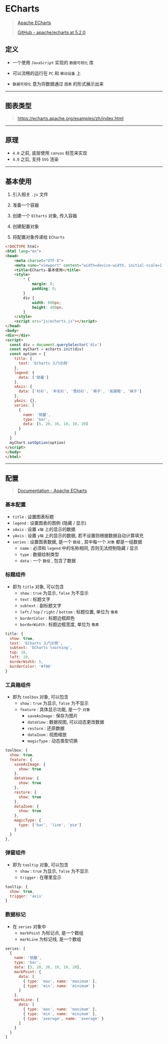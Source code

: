 # ECharts



> [Apache ECharts](https://echarts.apache.org/zh/index.html)
>
> [GitHub - apache/echarts at 5.2.0](https://github.com/apache/echarts/tree/5.2.0)



## 定义

- 一个使用 `JavaScript` 实现的 `数据可视化` 库
- 可以流畅的运行在 `PC` 和 `移动设备` 上

- `数据可视化` 意为将数据通过 `图表` 的形式展示出来

---

## 图表类型

> https://echarts.apache.org/examples/zh/index.html

---

## 原理

- `4.0` 之前, 底层使用 `canvas` 标签来实现
- `4.0` 之后, 支持 `SVG` 渲染

---

## 基本使用

1. 引入相关 `.js` 文件

2. 准备一个容器

3. 创建一个 `ECharts` 对象, 传入容器
4. 创建配置对象
5. 将配置对象传递给 `ECharts`

```html
<!DOCTYPE html>
<html lang="en">
<head>
    <meta charset="UTF-8">
    <meta name="viewport" content="width=device-width, initial-scale=1.0">
    <title>ECharts-基本使用</title>
    <style>
        * {
            margin: 0;
            padding: 0;
        }
        div {
            width: 600px;
            height: 400px;
        }
    </style>
    <script src="js/echarts.js"></script>
</head>
<body>
<div></div>
<script>
  const div = document.querySelector('div')
  const myChart = echarts.init(div)
  const option = {
    title: {
      text: 'ECharts 入门示例'
    },
    legend: {
      data: ['销量']
    },
    xAxis: {
      data: ['衬衫', '羊毛衫', '雪纺衫', '裤子', '高跟鞋', '袜子']
    },
    yAxis: {},
    series: [
      {
        name: '销量',
        type: 'bar',
        data: [5, 20, 36, 10, 10, 20]
      }
    ]
  }
  myChart.setOption(option)
</script>
</body>
</html>
```

---

## 配置



> [Documentation - Apache ECharts](https://echarts.apache.org/zh/option.html)



### 基本配置

- `title` : 设置图表标题
- `legend` : 设置图表的图例 (隐藏 / 显示)
- `xAxis` : 设置 `x轴` 上的显示的数据
- `yAxis` : 设置 `y轴` 上的显示的数据, 若不设置则根据数据自动计算填充
- `series` : 设置图表数据, 是一个 `数组` , 其中每一个 `对象` 都是一组数据
    - `name` : 必须和 `legend` 中的名称相同, 否则无法控制隐藏 / 显示
    - `type` : 数据绘制类型
    - `data` : 一个 `数组` , 包含了数据



### 标题组件

- 即为 `title` 对象, 可以包含
    - `show` : `true` 为显示, `false` 为不显示
    - `text` : 标题文字
    - `subtext` : 副标题文字
    - `left` / `top` / `right` / `bottom` : 标题位置, 单位为 `像素`
    - `borderColor` : 标题边框颜色
    - `borderWidth` : 标题边框宽度, 单位为 `像素`

```js
title: {
  show: true,
  text: 'ECharts 入门示例',
  subtext: 'ECharts learning',
  top: 10,
  left: 10,
  borderWidth: 5,
  borderColor: '#f00'
}
```



### 工具箱组件

- 即为 `toolbox` 对象, 可以包含
    - `show` : `true` 为显示, `false` 为不显示
    - `feature` : 具体显示功能, 是一个 `对象`
        - `saveAsImage` : 保存为图片
        - `dataView` : 数据视图, 可以动态更改数据
        - `restore` : 还原数据
        - `dataZoom` : 视图缩放
        - `magicType` : 动态类型切换

```js
toolbox: {
  show: true,
  feature: {
    saveAsImage: {
      show: true
    },
    dataView: {
      show: true
    },
    restore: {
      show: true
    },
    dataZoom: {
      show: true
    },
    magicType: {
      type: ['bar', 'line', 'pie']
    }
  }
},
```



### 弹窗组件

- 即为 `tooltip` 对象, 可以包含
    - `show` : `true` 为显示, `false` 为不显示
    - `trigger` : 在哪里显示

```js
tooltip: {
  show: true,
  trigger: 'axis'
}
```



### 数据标记

- 在 `series` 对象中
    - `markPoint` 为标记点, 是一个数组
    - `markLine` 为标记线, 是一个数组

```js
series: [
  {
    name: '销量',
    type: 'bar',
    data: [5, 20, 36, 10, 10, 20],
    markPoint: {
      data: [
        { type: 'max', name: 'maximum' },
        { type: 'min', name: 'minimum' }
      ]
    },
    markLine: {
      data: [
        { type: 'max', name: 'maximum' },
        { type: 'min', name: 'minimum' },
        { type: 'average', name: 'average' }
      ]
    }
  }
]
```


